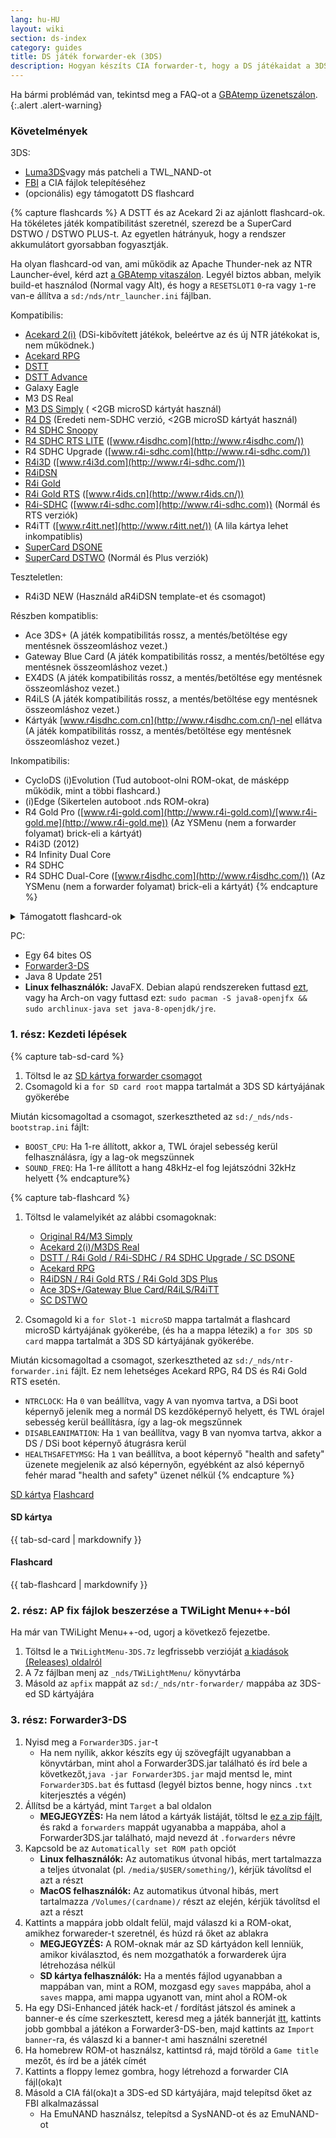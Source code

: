 ```yaml
---
lang: hu-HU
layout: wiki
section: ds-index
category: guides
title: DS játék forwarder-ek (3DS)
description: Hogyan készíts CIA forwarder-t, hogy a DS játékaidat a 3DS home menüjében láthasd
---
```


Ha bármi problémád van, tekintsd meg a FAQ-ot a [GBAtemp üzenetszálon](https://gbatemp.net/threads/nds-forwarder-cias-for-your-home-menu.426174/).
{:.alert .alert-warning}

### Követelmények

3DS:
- [Luma3DS](https://github.com/lumateam/luma3ds/releases)vagy más patcheli a TWL_NAND-ot
- [FBI](https://github.com/Steveice10/FBI/releases) a CIA fájlok telepítéséhez
- (opcionális) egy támogatott DS flashcard

{% capture flashcards %}
A DSTT és az Acekard 2i az ajánlott flashcard-ok. Ha tökéletes játék kompatibilitást szeretnél, szerezd be a SuperCard DSTWO / DSTWO PLUS-t. Az egyetlen hátrányuk, hogy a rendszer akkumulátort gyorsabban fogyasztják.

Ha olyan flashcard-od van, ami működik az Apache Thunder-nek az NTR Launcher-ével, kérd azt [a GBAtemp vitaszálon](https://gbatemp.net/threads/nds-forwarder-cias-for-your-home-menu.426174/). Legyél biztos abban, melyik build-et használod (Normal vagy Alt), és hogy a `RESETSLOT1` `0`-ra vagy `1`-re van-e állítva a `sd:/nds/ntr_launcher.ini` fájlban.

Kompatibilis:
- [Acekard 2(i)](http://www.nds-card.com/ProShow.asp?ProID=160) (DSi-kibővített játékok, beleértve az és új NTR játékokat is, nem működnek.)
- [Acekard RPG](http://wiki.gbatemp.net/wiki/Acekard_RPG)
- [DSTT](http://www.nds-card.com/ProShow.asp?ProID=157)
- [DSTT Advance](http://kaze-tado.way-nifty.com/moo/images/2008/11/19/200811202.jpg)
- Galaxy Eagle
- M3 DS Real
- [M3 DS Simply](https://farm2.static.flickr.com/1333/752793411_d91b182eb7.jpg) ( <2GB microSD kártyát használ)
- [R4 DS](http://www.nds-card.com/ProShow.asp?ProID=141) (Eredeti nem-SDHC verzió, <2GB microSD kártyát használ)
- [R4 SDHC Snoopy](http://www.nds-card.com/ProShow.asp?ProID=567)
- [R4 SDHC RTS LITE](http://www.nds-card.com/ProShow.asp?ProID=450) ([www.r4isdhc.com](http://www.r4isdhc.com/))
- R4 SDHC Upgrade ([www.r4i-sdhc.com](http://www.r4i-sdhc.com/))
- [R4i3D](http://www.3ds-cart.com/en/other-flashcarts/35-r4i3d-revolution-cart-for-3ds-dsi-dsl-ds.html) ([www.r4i3d.com](http://www.r4i-sdhc.com/))
- [R4iDSN](http://3ds-flashcard.com/home/28-r4idsn-3ds.html)
- [R4i Gold](http://www.nds-card.com/ProShow.asp?ProID=330)
- [R4i Gold RTS](http://www.nds-card.com/ProShow.asp?ProID=149) ([www.r4ids.cn](http://www.r4ids.cn/))
- [R4i-SDHC](http://www.nds-card.com/ProShow.asp?ProID=146) ([www.r4i-sdhc.com](http://www.r4i-sdhc.com)) (Normál és RTS verziók)
- R4iTT ([www.r4itt.net](http://www.r4itt.net/)) (A lila kártya lehet inkompatiblis)
- [SuperCard DSONE](http://wiki.gbatemp.net/wiki/SuperCard_DSONEi)
- [SuperCard DSTWO](http://www.nds-card.com/ProShow.asp?ProID=135) (Normál és Plus verziók)

Teszteletlen:
- R4i3D NEW (Használd aR4iDSN template-et és csomagot)

Részben kompatiblis:
- Ace 3DS+ (A játék kompatibilitás rossz, a mentés/betöltése egy mentésnek összeomláshoz vezet.)
- Gateway Blue Card (A játék kompatibilitás rossz, a mentés/betöltése egy mentésnek összeomláshoz vezet.)
- EX4DS (A játék kompatibilitás rossz, a mentés/betöltése egy mentésnek összeomláshoz vezet.)
- R4iLS (A játék kompatibilitás rossz, a mentés/betöltése egy mentésnek összeomláshoz vezet.)
- Kártyák [www.r4isdhc.com.cn](http://www.r4isdhc.com.cn/)-nel ellátva (A játék kompatibilitás rossz, a mentés/betöltése egy mentésnek összeomláshoz vezet.)

Inkompatibilis:
- CycloDS (i)Evolution (Tud autoboot-olni ROM-okat, de másképp működik, mint a többi flashcard.)
- (i)Edge (Sikertelen autoboot .nds ROM-okra)
- R4 Gold Pro ([www.r4i-gold.com](http://www.r4i-gold.com)/[www.r4i-gold.me](http://www.r4i-gold.me)) (Az YSMenu (nem a forwarder folyamat) brick-eli a kártyát)
- R4i3D (2012)
- R4 Infinity Dual Core
- R4 SDHC
- R4 SDHC Dual-Core ([www.r4isdhc.com](http://www.r4isdhc.com/)) (Az YSMenu (nem a forwarder folyamat) brick-eli a kártyát)
{% endcapture %}

<details>
    <summary>Támogatott flashcard-ok</summary>
    <div class="details-content">
        {{ flashcards | markdownify }}
    </div>
</details>

PC:
- Egy 64 bites OS
- [Forwarder3-DS](https://www.dropbox.com/s/b9de5ii6vm3dxfn/Forwarder3DS-v2.9.6.zip?dl=0)
- Java 8 Update 251
- **Linux felhasználók:** JavaFX. Debian alapú rendszereken futtasd [ezt](https://gist.githubusercontent.com/puntillol59/7532b6583380baca236dcaf2d8f75b5c/raw/e8b9d193f8b24de941160c7292ec0bb3b997e98e/main.sh), vagy ha Arch-on vagy futtasd ezt: `sudo pacman -S java8-openjfx && sudo archlinux-java set java-8-openjdk/jre`.

### 1. rész: Kezdeti lépések
{% capture tab-sd-card %}
1. Töltsd le az [SD kártya forwarder csomagot](https://www.dropbox.com/s/k5uaa4jzbtkgm0z/DS%20Game%20Forwarder%20pack%20%283DS%20SD%20Card%29.7z?dl=0)
1. Csomagold ki a `for SD card root` mappa tartalmát a 3DS SD kártyájának gyökerébe

Miután kicsomagoltad a csomagot, szerkesztheted az `sd:/_nds/nds-bootstrap.ini` fájlt:
- `BOOST_CPU`: Ha 1-re állított, akkor a, TWL órajel sebesség kerül felhasználásra, így a lag-ok megszünnek
- `SOUND_FREQ`: Ha 1-re állított a hang 48kHz-el fog lejátszódni 32kHz helyett
{% endcapture%}

{% capture tab-flashcard %}
1. Töltsd le valamelyikét az alábbi csomagoknak:
   - [Original R4/M3 Simply](https://www.dropbox.com/s/juxzri7h8bttunh/DS%20Game%20Forwarder%20pack%20%28Original%20R4%2C%20M3%20Simply%29.7z?dl=0)
   - [Acekard 2(i)/M3DS Real](https://www.dropbox.com/s/5elogf885sd62hu/DS%20Game%20Forwarder%20pack%20%28M3DS%20Real%29.7z?dl=0)
   - [DSTT / R4i Gold / R4i-SDHC / R4 SDHC Upgrade / SC DSONE](https://www.dropbox.com/s/xxfmvikwmnvsu63/DS%20Game%20Forwarder%20pack%20%28DSTT%2C%20R4i%20Gold%2C%20R4i-SDHC%2C%20SC%20DSONE%29.7z?dl=0)
   - [Acekard RPG](https://drive.google.com/file/d/0B2_1xHkEp2_6OHVuZEJwU1BKbEU/view?usp=sharing)
   - [R4iDSN / R4i Gold RTS / R4i Gold 3DS Plus](https://www.dropbox.com/s/j8nquh073k9y0h7/DS%20Game%20Forwarder%20pack%20%28R4iDSN%2C%20R4i%20Gold%20RTS%29.7z?dl=0)
   - [Ace 3DS+/Gateway Blue Card/R4iLS/R4iTT](https://www.dropbox.com/s/fd7dzhn8burcq02/DS%20Game%20Forwarder%20pack%20%28Ace3DS%2C%20GW%20Blue%20Card%2C%20R4iTT%29.7z?dl=0)
   - [SC DSTWO](https://www.dropbox.com/s/pyyg0vq8b0nmhqd/DS%20Game%20Forwarder%20pack%20%28SC%20DSTWO%29.7z?dl=0)

1. Csomagold ki a `for Slot-1 microSD` mappa tartalmát a flashcard microSD kártyájának gyökerébe, (és ha a mappa létezik) a `for 3DS SD card` mappa tartalmát a 3DS SD kártyájának gyökerébe.

Miután kicsomagoltad a csomagot, szerkesztheted az `sd:/_nds/ntr-forwarder.ini` fájlt. Ez nem lehetséges Acekard RPG, R4 DS és R4i Gold RTS esetén.
- `NTRCLOCK`: Ha `0` van beállítva, vagy <kbd class="face">A</kbd> van nyomva tartva, a DSi boot képernyő jelenik meg a normál DS kezdőképernyő helyett, és TWL órajel sebesség kerül beállításra, így a lag-ok megszűnnek
- `DISABLEANIMATION`: Ha `1` van beállítva, vagy <kbd class="face">B</kbd> van nyomva tartva, akkor a DS / DSi boot képernyő átugrásra kerül
- `HEALTHSAFETYMSG`: Ha `1` van beállítva, a boot képernyő "health and safety" üzenete megjelenik az alsó képernyőn, egyébként az alsó képernyő fehér marad "health and safety" üzenet nélkül
{% endcapture %}

<div class="tab-container">
    <div class="pb-3">
        <a class="tab-link btn btn-outline-secondary tab-default" href="#tab-sd-card" onclick="openTab(event, event.currentTarget)" data-tab-name="sd-card">SD kártya</a>
        <a class="tab-link btn btn-outline-secondary" href="#tab-flashcard" onclick="openTab(event, event.currentTarget)" data-tab-name="flashcard">Flashcard</a>
    </div>
    <div id="tab-sd-card">
        <noscript><h4>SD kártya</h4></noscript>
        {{ tab-sd-card | markdownify }}
    </div>
    <div id="tab-flashcard">
        <noscript><h4>Flashcard</h4></noscript>
        {{ tab-flashcard | markdownify }}
    </div>
</div>

### 2. rész: AP fix fájlok beszerzése a TWiLight Menu++-ból
Ha már van TWiLight Menu++-od, ugorj a következő fejezetbe.
1. Töltsd le a `TWiLightMenu-3DS.7z` legfrissebb verzióját [a kiadások (Releases) oldalról](https://github.com/DS-Homebrew/TWiLightMenu/releases)
1. A 7z fájlban menj az `_nds/TWiLightMenu/` könyvtárba
1. Másold az `apfix` mappát az `sd:/_nds/ntr-forwarder/` mappába az 3DS-ed SD kártyájára

### 3. rész: Forwarder3-DS
1. Nyisd meg a `Forwarder3DS.jar`-t
   - Ha nem nyílik, akkor készíts egy új szövegfájlt ugyanabban a könyvtárban, mint ahol a Forwarder3DS.jar található és írd bele a következőt,`java -jar Forwarder3DS.jar` majd mentsd le, mint `Forwarder3DS.bat` és futtasd (legyél biztos benne, hogy nincs `.txt` kiterjesztés a végén)
1. Állítsd be a kártyád, mint `Target` a bal oldalon
   - **MEGJEGYZÉS:** Ha nem látod a kártyák listáját, töltsd le [ez a zip fájlt](https://github.com/Olmectron/olmectron.github.io/archive/master.zip), és rakd a `forwarders` mappát ugyanabba a mappába, ahol a Forwarder3DS.jar található, majd nevezd át `.forwarders` névre
1. Kapcsold be az `Automatically set ROM path` opciót
   - **Linux felhasználók:** Az automatikus útvonal hibás, mert tartalmazza a teljes útvonalat (pl. `/media/$USER/something/`), kérjük távolítsd el azt a részt
   - **MacOS felhasználók:** Az automatikus útvonal hibás, mert tartalmazza `/Volumes/(cardname)/` részt az elején, kérjük távolítsd el azt a részt
1. Kattints a mappára jobb oldalt felül, majd válaszd ki a ROM-okat, amikhez forwareder-t szeretnél, és húzd rá őket az ablakra
   - **MEGJEGYZÉS:** A ROM-oknak már az SD kártyádon kell lenniük, amikor kiválasztod, és nem mozgathatók a forwarderek újra létrehozása nélkül
   - **SD kártya felhasználók:** Ha a mentés fájlod ugyanabban a mappában van, mint a ROM, mozgasd egy `saves` mappába, ahol a `saves` mappa, ami mappa ugyanott van, mint ahol a ROM-ok
1. Ha egy DSi-Enhanced játék hack-et / fordítást játszol és aminek a banner-e és címe szerkesztett, keresd meg a játék bannerját [itt](https://www.dropbox.com/sh/igr47pr0q5bh4p5/AAA9Dy8VOGfBLUA6KdLDSDW-a?dl=0), kattints jobb gombbal a játékon a Forwarder3-DS-ben, majd kattints az `Import banner`-ra, és válaszd ki a banner-t ami használni szeretnél
1. Ha homebrew ROM-ot használsz, kattintsd rá, majd töröld a `Game title` mezőt, és írd be a játék címét
1. Kattints a floppy lemez gombra, hogy létrehozd a forwarder CIA fájl(oka)t
1. Másold a CIA fál(oka)t a 3DS-ed SD kártyájára, majd telepítsd őket az FBI alkalmazással
   - Ha EmuNAND használsz, telepítsd a SysNAND-ot és az EmuNAND-ot
